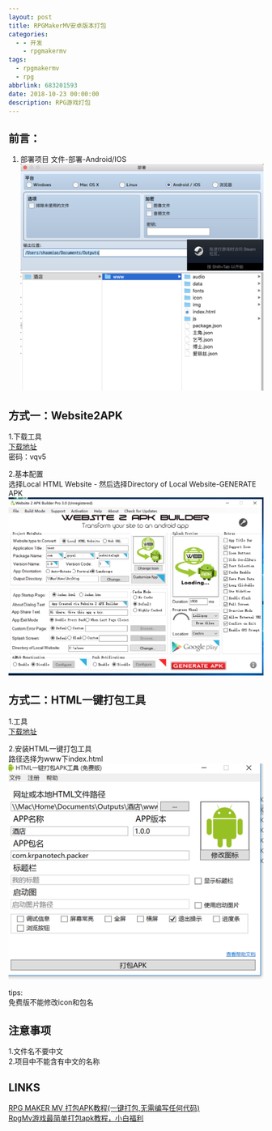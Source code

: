 ```yaml
---
layout: post
title: RPGMakerMV安卓版本打包
categories:
  - - 开发
    - rpgmakermv
tags: 
  - rpgmakermv
  - rpg
abbrlink: 683201593
date: 2018-10-23 00:00:00
description: RPG游戏打包
---
```


## 前言：
1. 部署项目
文件-部署-Android/IOS  
![打包项目](https://raw.githubusercontent.com/tea9/image/master/blog_img/16/01.png)
![www文件目录](https://raw.githubusercontent.com/tea9/image/master/blog_img/16/03.png)  

## 方式一：Website2APK
1.下载工具  
[下载地址](https://pan.baidu.com/s/1eSQ65Lg)  
密码：vqv5  

2.基本配置  
选择Local HTML Website - 然后选择Directory of Local Website-GENERATE APK    
![打包配置](https://raw.githubusercontent.com/tea9/image/master/blog_img/21/01.png)  

## 方式二：HTML一键打包工具

1.工具  
[下载地址](https://pan.baidu.com/s/18zv4O-BD-mWKQYApTj-r4g?errno=0&errmsg=Auth%20Login%20Sucess&&bduss=&ssnerror=0&traceid=)  

2.安装HTML一键打包工具  
路径选择为www下index.html  
![打包配置](https://raw.githubusercontent.com/tea9/image/master/blog_img/16/02.png)  

tips:  
免费版不能修改icon和包名  


## 注意事项

1.文件名不要中文  
2.项目中不能含有中文的名称  

## LINKS

[RPG MAKER MV 打包APK教程(一键打包,无需编写任何代码)](https://blog.csdn.net/u012416063/article/details/81264317)  
[RpgMv游戏最简单打包apk教程，小白福利](https://www.bilibili.com/video/av19033912)  
